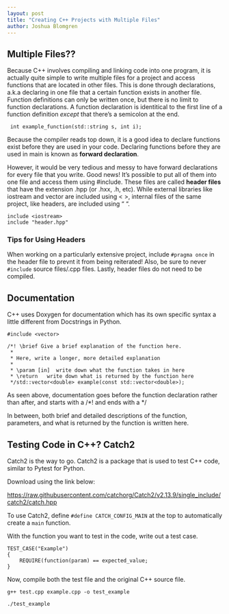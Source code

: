 ```yaml
---
layout: post
title: "Creating C++ Projects with Multiple Files"
author: Joshua Blomgren
---
```


## Multiple Files??

Because C++ involves compiling and linking code into one program, it is actually quite simple to write multiple files for a project and access functions that are located in other files. This is done through declarations, a.k.a declaring in one file that a certain function exists in another file. Function definitions can only be written once, but there is no limit to function declarations. A function declaration is identitical to the first line of a function definition *except* that there’s a semicolon at the end.
```
 int example_function(std::string s, int i); 
```

Because the compiler reads top down, it is a good idea to declare functions exist before they are used in your code. Declaring functions before they are used in main is known as **forward declaration**. 

However, it would be very tedious and messy to have forward declarations for every file that you write. Good news! It’s possible to put all of them into one file and access them using #include. These files are called **header files** that have the extension .hpp (or .hxx, .h, etc). While external libraries like iostream and vector are included using < >, internal files of the same project, like headers, are included using “ “. 
```
include <iostream>
include "header.hpp"
```

### Tips for Using Headers
When working on a particularly extensive project, include `#pragma once` in the header file to prevnt it from being reiterated! Also, be sure to never `#include` source files/.cpp files. Lastly, header files do not need to be compiled. 

## Documentation 
C++ uses Doxygen for documentation which has its own specific syntax a little different from Docstrings in Python. 
```
#include <vector>

/*! \brief Give a brief explanation of the function here.
 *
 * Here, write a longer, more detailed explanation 
 *
 * \param [in]  write down what the function takes in here 
 * \return   write down what is returned by the function here 
 */std::vector<double> example(const std::vector<double>);
```
As seen above, documentation goes before the function declaration rather than after, and starts with a /*! and ends with a */

In between, both brief and detailed descriptions of the function, parameters, and what is returned by the function is written here. 

## Testing Code in C++? Catch2 

Catch2 is the way to go. Catch2 is a package that is used to test C++ code, similar to Pytest for Python.

Download using the link below:

https://raw.githubusercontent.com/catchorg/Catch2/v2.13.9/single_include/catch2/catch.hpp

To use Catch2, define `#define CATCH_CONFIG_MAIN` at the top to automatically create a `main` function. 

With the function you want to test in the code, write out a test case.
```
TEST_CASE("Example")
{
    REQUIRE(function(param) == expected_value;
}
```

Now, compile both the test file and the original C++ source file. 
```
g++ test.cpp example.cpp -o test_example

./test_example
```